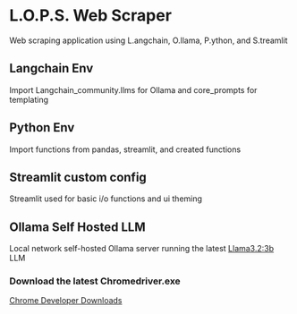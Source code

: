 # L.O.P.S. Web Scraper
 Web scraping application using L.angchain, O.llama, P.ython, and S.treamlit

## Langchain Env
Import Langchain_community.llms for Ollama and core_prompts for templating
## Python Env
Import functions from pandas, streamlit, and created functions
## Streamlit custom config
Streamlit used for basic i/o functions and ui theming
## Ollama Self Hosted LLM
Local network self-hosted Ollama server running the latest [Llama3.2:3b](https://ollama.com/library/llama3.2) LLM

### Download the latest Chromedriver.exe
[Chrome Developer Downloads](https://developer.chrome.com/docs/chromedriver/downloads)